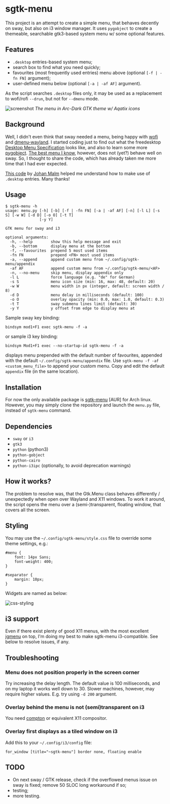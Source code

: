 # sgtk-menu
This project is an attempt to create a simple menu, that behaves decently on sway, but also on i3 window manager. 
It uses `pygobject` to create a themeable, searchable gtk3-based system menu w/ some optional features.

## Features

- `.desktop` entries-based system menu;
- search box to find what you need quickly;
- favourites (most frequently used entries) menu above (optional `[-f | -fn FN]` argument);
- user-defined menu below (optional `[-a | -af AF]` argument).

As the script searches `.desktop` files only, it may be used as a replacement to wofi/rofi `--drun`, but not for 
`--dmenu` mode.

![screenshot](http://nwg.pl/Lychee/uploads/big/a330ebae4efb364b26a898a2a4ee12ed.png)
*The menu in Arc-Dark GTK theme w/ Aqatix icons*

## Background

Well, I didn't even think that sway needed a menu, being happy with [wofi](https://hg.sr.ht/~scoopta/wofi) and 
[dmenu-wayland](https://github.com/nyyManni/dmenu-wayland). I started coding just to find out what the freedesktop 
[Desktop Menu Specification](https://specifications.freedesktop.org/menu-spec/latest) looks like, and also to learn some 
more [pygobject](https://pygobject.readthedocs.io/en/latest). [The best menu I know](https://github.com/johanmalm/jgmenu), 
however, does not (yet?) behave well on sway. So, I thought to share the code, which has already taken me more time 
that I had ever expected.

[This code](https://github.com/johanmalm/jgmenu/blob/master/contrib/pmenu/jgmenu-pmenu.py) by 
[Johan Malm](https://github.com/johanmalm) helped me understand how to make use of `.desktop` entries. Many thanks!

## Usage

```text
$ sgtk-menu -h
usage: menu.py [-h] [-b] [-f | -fn FN] [-a | -af AF] [-n] [-l L] [-s S] [-w W] [-d D] [-o O] [-t T]
               [-y Y]

GTK menu for sway and i3

optional arguments:
  -h, --help        show this help message and exit
  -b, --bottom      display menu at the bottom
  -f, --favourites  prepend 5 most used items
  -fn FN            prepend <FN> most used items
  -a, --append      append custom menu from ~/.config/sgtk-menu/appendix
  -af AF            append custom menu from ~/.config/sgtk-menu/<AF>
  -n, --no-menu     skip menu, display appendix only
  -l L              force language (e.g. "de" for German)
  -s S              menu icon size (min: 16, max: 48, default: 20)
  -w W              menu width in px (integer, default: screen width / 8)
  -d D              menu delay in milliseconds (default: 100)
  -o O              overlay opacity (min: 0.0, max: 1.0, default: 0.3)
  -t T              sway submenu lines limit (default: 30)
  -y Y              y offset from edge to display menu at
```

Sample sway key binding:

`bindsym mod1+F1 exec sgtk-menu -f -a`

or sample i3 key binding:

`bindsym Mod1+F1 exec --no-startup-id sgtk-menu -f -a`

displays menu prepended with the default number of favourites, appended with the default `~/.config/sgtk-menu/appendix`
file. Use `sgtk-menu -f -af <custom_menu_file>` to append your custom menu. Copy and edit the default `appendix` file 
(in the same location).

## Installation

For now the only available package is [sgtk-menu](https://aur.archlinux.org/packages/sgtk-menu) [AUR] for Arch linux.
However, you may simply clone the repository and launch the `menu.py` file, instead of `sgtk-menu` command.

## Dependencies

- `sway` or `i3`
- `gtk3`
- `python` (python3)
- `python-gobject`
- `python-cairo`
- `python-i3ipc` (optionally, to avoid deprecation warnings)

## How it works?

The problem to resolve was, that the Gtk.Menu class behaves differently / unexpectedly when open over Wayland and X11 windows. 
To work it around, the script opens the menu over a (semi-)transparent, floating window, that covers all the screen.

## Styling

You may use the `~/.config/sgtk-menu/style.css` file to override some theme settings, e.g.:

```text
#menu {
    font: 14px Sans;
    font-weight: 400;
}

#separator {
    margin: 10px;
}
```

Widgets are named as below:

![css-styling](http://nwg.pl/Lychee/uploads/big/05ad90d0476f78fb13d0a1ffddafcda9.png)

## i3 support

Even if there exist plenty of good X11 menus, with the most excellent [jgmenu](https://github.com/johanmalm/jgmenu) 
on top, I'm doing my best to make sgtk-menu i3-compatible. See below to resolve issues, if any. 

## Troubleshooting

### Menu does not position properly in the screen corner

Try increasing the delay length. The default value is 100 milliseconds, and on my laptop it works well down to 30. 
Slower machines, however, may require higher values. E.g. try using `-d 200` argument.

### Overlay behind the menu is not (semi)transparent on i3

You need [compton](https://github.com/chjj/compton) or equivalent X11 compositor.

### Overlay first displays as a tiled window on i3

Add this to your `~/.config/i3/config` file:

```text
for_window [title="~sgtk-menu"] border none, floating enable
```

## TODO
- On next sway / GTK release, check if the overflowed menus issue on sway is fixed; remove 50 SLOC long workaround if so;
- testing;
- more testing.
